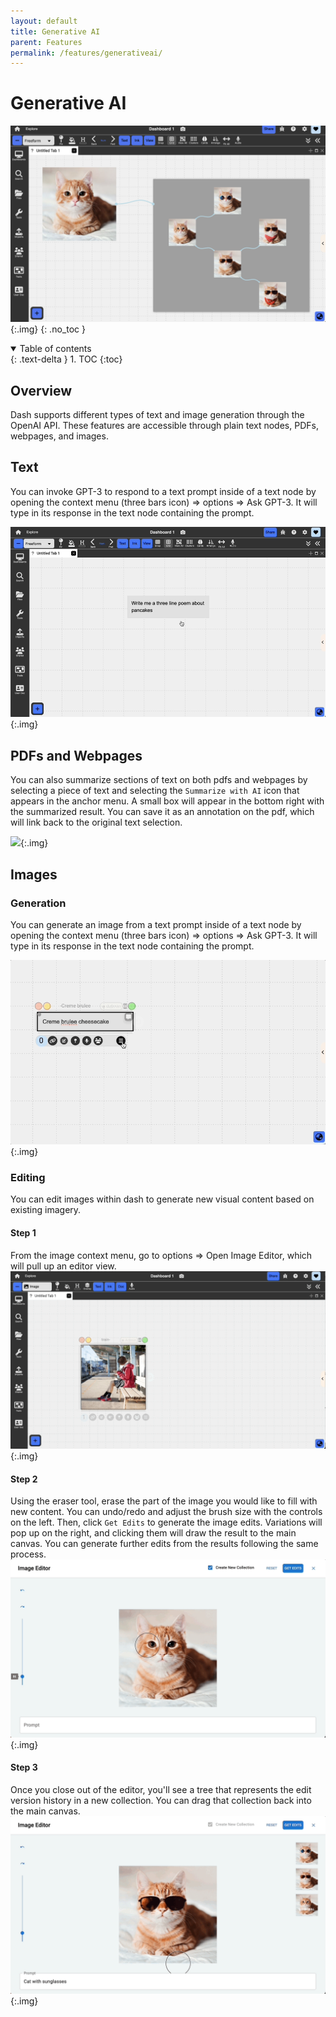 ```yaml
---
layout: default
title: Generative AI
parent: Features
permalink: /features/generativeai/
---
```


# Generative AI

![](../../assets/images/gen_ai.png){:.img}
{: .no_toc }

<details open markdown="block">
  <summary>
    Table of contents
  </summary>
  {: .text-delta }
1. TOC
{:toc}
</details>

## Overview

Dash supports different types of text and image generation through the OpenAI API. These features are accessible through plain text nodes, PDFs, webpages, and images.

## Text

You can invoke GPT-3 to respond to a text prompt inside of a text node by opening the context menu (three bars icon) => options => Ask GPT-3. It will type in its response in the text node containing the prompt.

![](../../assets/gifs/ai/ai-gen-text.gif){:.img}

## PDFs and Webpages

You can also summarize sections of text on both pdfs and webpages by selecting a piece of text and selecting the `Summarize with AI` icon that appears in the anchor menu. A small box will appear in the bottom right with the summarized result. You can save it as an annotation on the pdf, which will link back to the original text selection.

![](../../assets/gifs/ai/ai-gen-pdf.gif.gif){:.img}

## Images

### Generation

You can generate an image from a text prompt inside of a text node by opening the context menu (three bars icon) => options => Ask GPT-3. It will type in its response in the text node containing the prompt.

![](../../assets/gifs/ai/ai-gen-image.gif){:.img}

### Editing

You can edit images within dash to generate new visual content based on existing imagery.

#### Step 1

From the image context menu, go to options => Open Image Editor, which will pull up an editor view.
![](../../assets/gifs/ai/edit-1.gif){:.img}

#### Step 2

Using the eraser tool, erase the part of the image you would like to fill with new content. You can undo/redo and adjust the brush size with the controls on the left. Then, click `Get Edits` to generate the image edits. Variations will pop up on the right, and clicking them will draw the result to the main canvas. You can generate further edits from the results following the same process.
![](../../assets/gifs/ai/edit-2.gif){:.img}

#### Step 3

Once you close out of the editor, you'll see a tree that represents the edit version history in a new collection. You can drag that collection back into the main canvas.
![](../../assets/gifs/ai/edit-3.gif){:.img}
